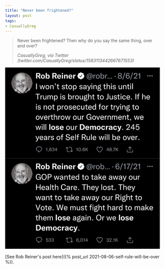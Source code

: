 ```yaml
---
title: "Never been frightened?"
layout: post
tags:
- CasuallyGreg
---
```


> Never been frightened? Then why do you say the same thing, over and over?
>
> <cite>CasuallyGreg, via Twitter (twitter.com/CasuallyGreg/status/1583113442667671553)</cite>

![Rob Reiner being frightened](/assets/2022-10-20-CasuallyGreg.jpg "Rob Reiner being frightened")

[See Rob Reiner's post here]({% post_url 2021-08-06-self-rule-will-be-over %}).
